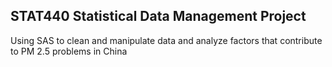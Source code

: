 ## STAT440 Statistical Data Management Project
Using SAS to clean and manipulate data and analyze factors that contribute to PM 2.5 problems in China
